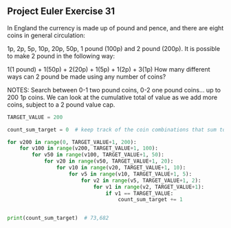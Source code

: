 ## Project Euler Exercise 31

In England the currency is made up of pound and pence, and there are eight coins in general circulation:

1p, 2p, 5p, 10p, 20p, 50p, 1 pound (100p) and 2 pound (200p).
It is possible to make 2 pound in the following way:

1(1 pound) + 1(50p) + 2(20p) + 1(5p) + 1(2p) + 3(1p)
How many different ways can 2 pound be made using any number of coins?

NOTES:
Search between 0-1 two pound coins, 0-2 one pound coins... up to 200 1p coins.
We can look at the cumulative total of value as we add more coins,
subject to a 2 pound value cap.

```python
TARGET_VALUE = 200

count_sum_target = 0  # keep track of the coin combinations that sum to 200p

for v200 in range(0, TARGET_VALUE+1, 200):
    for v100 in range(v200, TARGET_VALUE+1, 100):
        for v50 in range(v100, TARGET_VALUE+1, 50):
            for v20 in range(v50, TARGET_VALUE+1, 20):
                for v10 in range(v20, TARGET_VALUE+1, 10):
                    for v5 in range(v10, TARGET_VALUE+1, 5):
                        for v2 in range(v5, TARGET_VALUE+1, 2):
                            for v1 in range(v2, TARGET_VALUE+1):
                                if v1 == TARGET_VALUE:
                                    count_sum_target += 1


print(count_sum_target)  # 73,682
```
